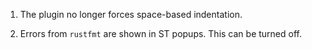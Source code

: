 1. The plugin no longer forces space-based indentation.

2. Errors from `rustfmt` are shown in ST popups. This can be turned off.
